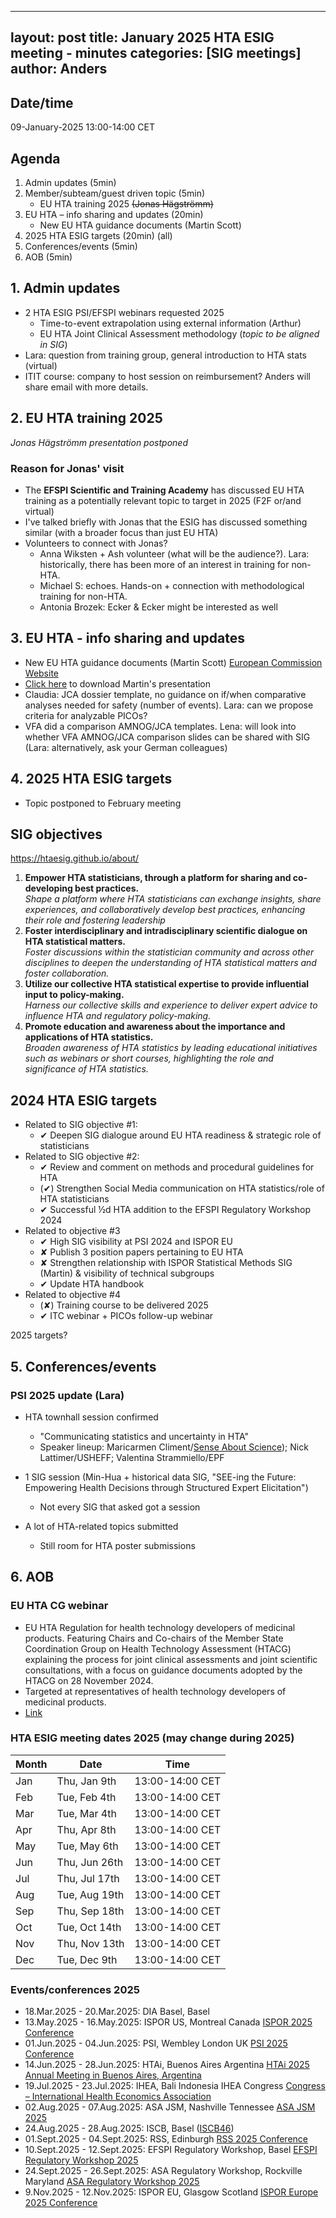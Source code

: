 ----
layout: post
title: January 2025 HTA ESIG meeting - minutes 
categories: [SIG meetings]
author: Anders
----

## Date/time
09-January-2025 13:00-14:00 CET

## Agenda

1. Admin updates (5min)
2. Member/subteam/guest driven topic (5min)
   - EU HTA training 2025 ~~(Jonas Hägströmm)~~
3. EU HTA – info sharing and updates (20min)
   - New EU HTA guidance documents (Martin Scott)
4. 2025 HTA ESIG targets (20min) (all)
5. Conferences/events (5min)
6. AOB (5min)

## 1. Admin updates

- 2 HTA ESIG PSI/EFSPI webinars requested 2025
  - Time-to-event extrapolation using external information (Arthur)
  - EU HTA Joint Clinical Assessment methodology (_topic to be aligned in SIG_)
- Lara: question from training group, general introduction to HTA stats (virtual)
- ITIT course: company to host session on reimbursement? Anders will share email with more details.

## 2. EU HTA training 2025

_Jonas Hägströmm presentation postponed_

### Reason for Jonas' visit

- The **EFSPI Scientific and Training Academy** has discussed EU HTA training as a potentially relevant topic to target in 2025 (F2F or/and virtual)
- I've talked briefly with Jonas that the ESIG has discussed something similar (with a broader focus than just EU HTA)
- Volunteers to connect with Jonas?
  - Anna Wiksten + Ash volunteer (what will be the audience?). Lara: historically, there has been more of an interest in training for non-HTA. 
  - Michael S: echoes. Hands-on + connection with methodological training for non-HTA.
  - Antonia Brozek: Ecker & Ecker might be interested as well


## 3. EU HTA - info sharing and updates

- New EU HTA guidance documents (Martin Scott) [European Commission Website](https://health.ec.europa.eu/health-technology-assessment/key-documents_en?f%5B0%5D=topic_topic%3A225&f%5B1%5D=topic_topic%3A226&f%5B2%5D=topic_topic%3A227&f%5B3%5D=topic_topic%3A228&f%5B4%5D=topic_topic%3A236)
- [Click here](/downloads/2025-01-09-january-2025-hta-esig-meeting-martin-scott-presentation.pdf) to download Martin's presentation  
- Claudia: JCA dossier template, no guidance on if/when comparative analyses needed for safety (number of events). Lara: can we propose criteria for analyzable PICOs? 
- VFA did a comparison AMNOG/JCA templates. Lena: will look into whether VFA AMNOG/JCA comparison slides can be shared with SIG (Lara: alternatively, ask your German colleagues)

## 4. 2025 HTA ESIG targets 

- Topic postponed to February meeting

## SIG objectives

https://htaesig.github.io/about/


1. **Empower HTA statisticians, through a platform for sharing and co-developing best practices.**<br/>
   _Shape a platform where HTA statisticians can exchange insights, share experiences, and collaboratively develop best practices, enhancing their role and fostering leadership_
2. **Foster interdisciplinary and intradisciplinary scientific dialogue on HTA statistical matters.**<br/>
   _Foster discussions within the statistician community and across other disciplines to deepen the understanding of HTA statistical matters and foster collaboration._
3. **Utilize our collective HTA statistical expertise to provide influential input to policy-making.**<br/>
   _Harness our collective skills and experience to deliver expert advice to influence HTA and regulatory policy-making._
4. **Promote education and awareness about the importance and applications of HTA statistics.**<br/>
   _Broaden awareness of HTA statistics by leading educational initiatives such as webinars or short courses, highlighting the role and significance of HTA statistics._


## 2024 HTA ESIG targets

- Related to SIG objective #1:
  - ✔ Deepen SIG dialogue around EU HTA readiness & strategic role of statisticians
- Related to SIG objective #2:
  - ✔ Review and comment on methods and procedural guidelines for HTA
  - (✔) Strengthen Social Media communication on HTA statistics/role of HTA statisticians
  - ✔ Successful ½d HTA addition to the EFSPI Regulatory Workshop 2024
- Related to objective #3
  - ✔ High SIG visibility at PSI 2024 and ISPOR EU
  - ✘ Publish 3 position papers pertaining to EU HTA
  - ✘ Strengthen relationship with ISPOR Statistical Methods SIG (Martin) & visibility of technical subgroups
  - ✔ Update HTA handbook
- Related to objective #4
  - (✘) Training course to be delivered 2025
  - ✔ ITC webinar + PICOs follow-up webinar

2025 targets?

## 5. Conferences/events

### PSI 2025 update (Lara)
- HTA townhall session confirmed
  - "Communicating statistics and uncertainty in HTA"
  - Speaker lineup: Maricarmen Climent/[Sense About Science](https://senseaboutscience.org/team/maricarmen-climent/)); Nick Lattimer/USHEFF; Valentina Strammiello/EPF

- 1 SIG session (Min-Hua + historical data SIG, "SEE-ing the Future: Empowering Health Decisions through Structured Expert Elicitation") 
  - Not every SIG that asked got a session
- A lot of HTA-related topics submitted 
    - Still room for HTA poster submissions

## 6. AOB

### EU HTA CG webinar 
- EU HTA Regulation for health technology developers of medicinal products. Featuring Chairs and Co-chairs of the Member State Coordination Group on Health Technology Assessment (HTACG) explaining the process for joint clinical assessments and joint scientific consultations, with a focus on guidance documents adopted by the HTACG on 28 November 2024. 
- Targeted at representatives of health technology developers of medicinal products. 
- [Link](https://health.ec.europa.eu/events/eu-hta-regulation-webinar-health-technology-developers-medicinal-products-2025-01-24_en)

### HTA ESIG meeting dates 2025 (may change during 2025)

| Month | Date       | Time       |
|-------|------------|------------|
| Jan   | Thu, Jan 9th | 13:00-14:00 CET |
| Feb   | Tue, Feb 4th | 13:00-14:00 CET |
| Mar   | Tue, Mar 4th | 13:00-14:00 CET |
| Apr   | Thu, Apr 8th | 13:00-14:00 CET |
| May   | Tue, May 6th | 13:00-14:00 CET |
| Jun   | Thu, Jun 26th | 13:00-14:00 CET |
| Jul   | Thu, Jul 17th | 13:00-14:00 CET |
| Aug   | Tue, Aug 19th | 13:00-14:00 CET |
| Sep   | Thu, Sep 18th | 13:00-14:00 CET |
| Oct   | Tue, Oct 14th | 13:00-14:00 CET |
| Nov   | Thu, Nov 13th | 13:00-14:00 CET |
| Dec   | Tue, Dec 9th | 13:00-14:00 CET |


### Events/conferences 2025
- 18.Mar.2025 - 20.Mar.2025: DIA Basel, Basel
- 13.May.2025 - 16.May.2025: ISPOR US, Montreal Canada [ISPOR 2025 Conference](https://www.ispor.org/conferences-education/conferences/upcoming-conferences/ispor-2025)
- 01.Jun.2025 - 04.Jun.2025: PSI, Wembley London UK [PSI 2025 Conference](https://www.psiweb.org/conferences/about-the-conference)
- 14.Jun.2025 - 28.Jun.2025: HTAi, Buenos Aires Argentina [HTAi 2025 Annual Meeting in Buenos Aires, Argentina](https://htai.org/event/htai-2025-annual-meeting-in-buenos-aires-argentina-2/)
- 19.Jul.2025 - 23.Jul.2025: IHEA, Bali Indonesia IHEA Congress [Congress – International Health Economics Association](https://healtheconomics.org/congress/?_gl=1*17ontoq*_ga*MTkzNTAzNTE5Ny4xNzMxNTc5ODA2*_ga_2G2R70P4PJ*MTczMTU3OTgwNS4xLjAuMTczMTU3OTgwNS4wLjAuMA..)
- 02.Aug.2025 - 07.Aug.2025: ASA JSM, Nashville Tennessee [ASA JSM 2025](https://ww2.amstat.org/meetings/jsm/2025/)
- 24.Aug.2025 - 28.Aug.2025: ISCB, Basel ([ISCB46](https://iscb2025.info/))
- 01.Sept.2025 - 04.Sept.2025: RSS, Edinburgh [RSS 2025 Conference](https://rss.org.uk/training-events/conference-2025/)
- 10.Sept.2025 - 12.Sept.2025: EFSPI Regulatory Workshop, Basel [EFSPI Regulatory Workshop 2025](https://www.bing.com/ck/a?!&&p=26c7fa762195710c92fb518b36a15b5631a5f57d7abfbb051a07438254fa130bJmltdHM9MTczMTU0MjQwMA&ptn=3&ver=2&hsh=4&fclid=2049ce16-d14e-6088-0400-db21d0376100&psq=efspi+regulatory+statistics+workshop+2025&u=a1aHR0cHM6Ly9lZnNwaWV1cm9wZS5naXRodWIuaW8vd29ya3hob3AvbmV4dC5odG1s&ntb=1)
- 24.Sept.2025 - 26.Sept.2025: ASA Regulatory Workshop, Rockville Maryland [ASA Regulatory Workshop 2025](https://ww2.amstat.org/meetings/risw/2025/)
- 9.Nov.2025 - 12.Nov.2025: ISPOR EU, Glasgow Scotland [ISPOR Europe 2025 Conference](https://www.ispor.org/conferences-education/conferences/upcoming-conferences/ispor-europe-2025)
